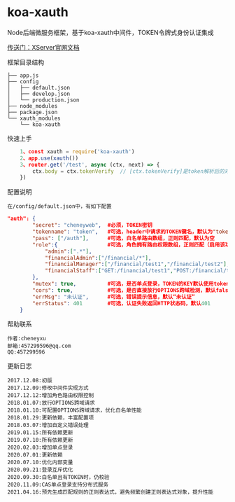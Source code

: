 # koa-xauth
Node后端微服务框架，基于koa-xauth中间件，TOKEN令牌式身份认证集成

[传送门：XServer官网文档](http://www.xserver.top)

框架目录结构
>
    ├── app.js
    ├── config
    │   ├── default.json
    │   ├── develop.json
    │   └── production.json
    ├── node_modules
    ├── package.json
    └── xauth_modules
        └── koa-xauth

快速上手
>
```js
    1、const xauth = require('koa-xauth')
    2、app.use(xauth())
    3、router.get('/test', async (ctx, next) => {
        ctx.body = ctx.tokenVerify  // [ctx.tokenVerify]是token解析后的对象
    })
```

配置说明
>
    在/config/default.json中，有如下配置
```json
"auth": {
        "secret": "cheneyweb",  #必须，TOKEN密钥
        "tokenname": "token",   #可选，header中请求的TOKEN键名，默认为"token"
        "pass": ["/auth"],      #可选，白名单路由数组，正则匹配，默认为空
        "role":{                #可选，角色拥有路由权限数组，正则匹配（启用该功能需要在token中增加role属性），默认不开启
            "admin":[".*"],     
            "financialAdmin":["/financial/*"],
            "financialManager":["/financial/test1","/financial/test2"],
            "financialStaff":["GET:/financial/test1","POST:/financial/test2"]
        },
        "mutex": true,          #可选，是否单点登录，TOKEN的KEY默认使用token.role+token.id
        "cors": true,           #可选，是否直接放行OPTIONS跨域检测，默认false
        "errMsg": "未认证",      #可选，错误提示信息，默认“未认证”
        "errStatus": 401        #可选，认证失败返回HTTP状态码，默认401
    }
```

帮助联系
>
	作者:cheneyxu
	邮箱:457299596@qq.com
	QQ:457299596

更新日志
>
	2017.12.08:初版
    2017.12.09:修改中间件实现方式
    2017.12.12:增加角色路由权限控制
    2018.01.07:放行OPTIONS跨域请求
    2018.01.10:可配置OPTIONS跨域请求，优化白名单性能
    2018.01.29:更新依赖，丰富配置项
    2018.03.07:增加自定义错误处理
    2019.01.15:所有依赖更新
    2019.07.10:所有依赖更新
    2020.02.03:增加单点登录
    2020.07.01:更新依赖
    2020.07.10:优化内部变量
    2020.09.21:登录互斥优化
    2020.09.30:白名单且有TOKEN时，仍校验
    2020.11.09:CAS单点登录支持分布式服务
    2021.04.16:预先生成匹配规则的正则表达式，避免频繁创建正则表达式对象，提升性能